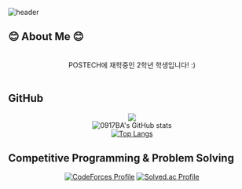 ![header](https://capsule-render.vercel.app/api?type=waving&fontColor=ffffff&color=0:43C6AC,100:191654&text=Welcome%20to%20woojin042's%20GitHub%20👋&animation=twinkling&fontSize=35&fontAlignY=40&fontAlign=65&height=250)

<h2><b>😊 About Me 😊</b></h2>
<div align='center'>
<br />
POSTECH에 재학중인 2학년 학생입니다! :)
</div>
<br />

<h2><b> GitHub </b></h2>

<div align='center'>

<a href="https://opgc.me/#/users/0917ba" target="_blank"><img src="https://api.opgc.me/githubs/users/0917ba/tag/?theme=basic" /></a> <br />
![0917BA's GitHub stats](https://github-readme-stats.vercel.app/api?username=0917ba&show_icons=true&theme=transparnet&count_private=true) <br />
[![Top Langs](https://github-readme-stats.vercel.app/api/top-langs/?username=0917ba&count_private=true)](https://github.com/anuraghazra/github-readme-stats) <br />

</div>


<h2><b>Competitive Programming & Problem Solving</b></h2>

<div align='center'>

[![CodeForces Profile](https://cf.leed.at?id=0917ba)](https://codeforces.com/profile/0917ba)
[![Solved.ac Profile](http://mazassumnida.wtf/api/v2/generate_badge?boj=0917ba)](https://solved.ac/0917ba/) <br/>

</div>

<br />
  
